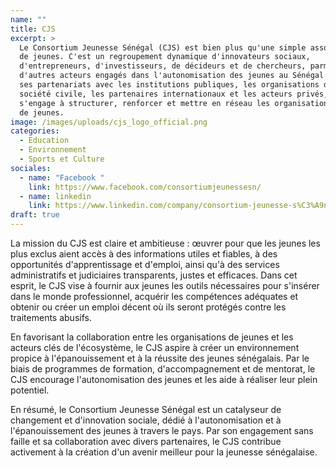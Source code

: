 ```yaml
---
name: ""
title: CJS
excerpt: >
  Le Consortium Jeunesse Sénégal (CJS) est bien plus qu'une simple association
  de jeunes. C'est un regroupement dynamique d'innovateurs sociaux,
  d'entrepreneurs, d'investisseurs, de décideurs et de chercheurs, parmi
  d'autres acteurs engagés dans l'autonomisation des jeunes au Sénégal. Fort de
  ses partenariats avec les institutions publiques, les organisations de la
  société civile, les partenaires internationaux et les acteurs privés, le CJS
  s'engage à structurer, renforcer et mettre en réseau les organisations locales
  de jeunes.
image: /images/uploads/cjs_logo_official.png
categories:
  - Education
  - Environnement
  - Sports et Culture
sociales:
  - name: "Facebook "
    link: https://www.facebook.com/consortiumjeunessesn/
  - name: linkedin
    link: https://www.linkedin.com/company/consortium-jeunesse-s%C3%A9n%C3%A9gal/
draft: true
---
```

La mission du CJS est claire et ambitieuse : œuvrer pour que les jeunes les plus exclus aient accès à des informations utiles et fiables, à des opportunités d'apprentissage et d'emploi, ainsi qu'à des services administratifs et judiciaires transparents, justes et efficaces. Dans cet esprit, le CJS vise à fournir aux jeunes les outils nécessaires pour s'insérer dans le monde professionnel, acquérir les compétences adéquates et obtenir ou créer un emploi décent où ils seront protégés contre les traitements abusifs.

En favorisant la collaboration entre les organisations de jeunes et les acteurs clés de l'écosystème, le CJS aspire à créer un environnement propice à l'épanouissement et à la réussite des jeunes sénégalais. Par le biais de programmes de formation, d'accompagnement et de mentorat, le CJS encourage l'autonomisation des jeunes et les aide à réaliser leur plein potentiel.

En résumé, le Consortium Jeunesse Sénégal est un catalyseur de changement et d'innovation sociale, dédié à l'autonomisation et à l'épanouissement des jeunes à travers le pays. Par son engagement sans faille et sa collaboration avec divers partenaires, le CJS contribue activement à la création d'un avenir meilleur pour la jeunesse sénégalaise.


